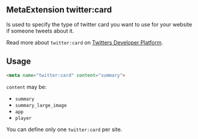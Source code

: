 ## MetaExtension twitter:card

Is used to specify the type of twitter card you want to use for your website if someone tweets about it.

Read more about `twitter:card` on [Twitters Developer Platform](https://developer.twitter.com/en/docs/twitter-for-websites/cards/guides/getting-started).

## Usage

````html
<meta name="twitter:card" content="summary">
````

`content` may be:

* `summary`
* `summary_large_image`
* `app`
* `player`

You can define only one `twitter:card` per site. 
